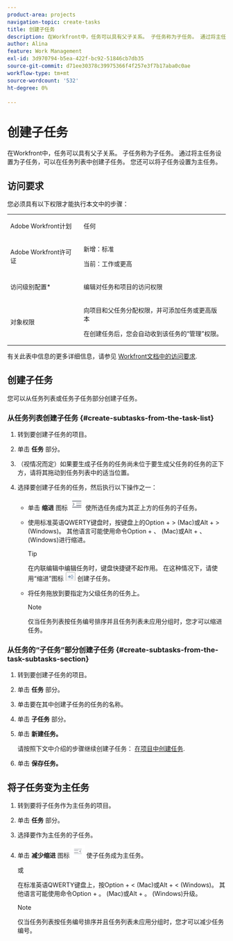 ```yaml
---
product-area: projects
navigation-topic: create-tasks
title: 创建子任务
description: 在Workfront中，任务可以具有父子关系。 子任务称为子任务。 通过将主任务设置为子任务，可以在任务列表中创建子任务。 您还可以将子任务设置为主任务。
author: Alina
feature: Work Management
exl-id: 3d970794-b5ea-422f-bc92-51846cb7db35
source-git-commit: d71ee30378c39975366f4f257e3f7b17aba0c0ae
workflow-type: tm+mt
source-wordcount: '532'
ht-degree: 0%

---
```


# 创建子任务

<!-- Audited: 1/2024 -->

在Workfront中，任务可以具有父子关系。 子任务称为子任务。 通过将主任务设置为子任务，可以在任务列表中创建子任务。 您还可以将子任务设置为主任务。

## 访问要求

您必须具有以下权限才能执行本文中的步骤：

<table style="table-layout:auto"> 
 <col> 
 <col> 
 <tbody> 
  <tr> 
   <td role="rowheader">Adobe Workfront计划</td> 
   <td> <p>任何</p> </td> 
  </tr> 
  <tr> 
   <td role="rowheader">Adobe Workfront许可证</td> 
   <td> 
   <p>新增：标准</p>
   <p>当前：工作或更高</p> </td> 
  </tr> 
  <tr> 
   <td role="rowheader">访问级别配置*</td> 
   <td> <p>编辑对任务和项目的访问权限</p>  </td> 
  </tr> 
  <tr> 
   <td role="rowheader">对象权限</td> 
   <td> <p>向项目和父任务分配权限，并可添加任务或更高版本</p> <p>在创建任务后，您会自动收到该任务的“管理”权限。</p>  </td> 
  </tr> 
 </tbody> 
</table>

有关此表中信息的更多详细信息，请参见 [Workfront文档中的访问要求](/help/quicksilver/administration-and-setup/add-users/access-levels-and-object-permissions/access-level-requirements-in-documentation.md).

## 创建子任务

您可以从任务列表或任务子任务部分创建子任务。

### 从任务列表创建子任务 {#create-subtasks-from-the-task-list}

1. 转到要创建子任务的项目。
1. 单击 **任务** 部分。
1. （视情况而定）如果要生成子任务的任务尚未位于要生成父任务的任务的正下方，请将其拖动到任务列表中的适当位置。
1. 选择要创建子任务的任务，然后执行以下操作之一：

   * 单击 **缩进** 图标 ![](assets/indent-icon-nwe-33x29.png) 使所选任务成为其正上方的任务的子任务。
   * 使用标准英语QWERTY键盘时，按键盘上的Option + > (Mac)或Alt + > (Windows)。 其他语言可能使用命令Option + 、 (Mac)或Alt + 、 (Windows)进行缩进。

     >[!TIP]
     >
     >在内联编辑中编辑任务时，键盘快捷键不起作用。 在这种情况下，请使用“缩进”图标 ![](assets/cs1.png) 创建子任务。

   * 将任务拖放到要指定为父级任务的任务上。

     >[!NOTE]
     >
     >仅当任务列表按任务编号排序并且任务列表未应用分组时，您才可以缩进任务。

### 从任务的“子任务”部分创建子任务 {#create-subtasks-from-the-task-subtasks-section}

1. 转到要创建子任务的项目。
1. 单击 **任务** 部分。
1. 单击要在其中创建子任务的任务的名称。
1. 单击 **子任务** 部分。
1. 单击 **新建任务。**

   请按照下文中介绍的步骤继续创建子任务： [在项目中创建任务](../../../manage-work/tasks/create-tasks/create-tasks-in-project.md).

1. 单击 **保存任务。**

## 将子任务变为主任务

1. 转到要将子任务作为主任务的项目。
1. 单击 **任务** 部分。
1. 选择要作为主任务的子任务。
1. 单击 **减少缩进** 图标 ![](assets/outdent-icon-nwe-31x29.png) 使子任务成为主任务。

   或

   在标准英语QWERTY键盘上，按Option + &lt; (Mac)或Alt + &lt; (Windows)。 其他语言可能使用命令Option + 。 (Mac)或Alt + 。 (Windows)升级。

   >[!NOTE]
   >
   >仅当任务列表按任务编号排序并且任务列表未应用分组时，您才可以减少任务编号。
